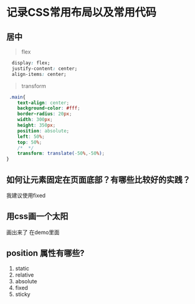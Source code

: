 # 记录CSS常用布局以及常用代码

## 居中

> flex

```css
  display: flex;
  justify-content: center;
  align-items: center;
```

> transform

```css
 .main{
    text-align: center;
    background-color: #fff;
    border-radius: 20px;
    width: 300px;
    height: 350px;
    position: absolute;
    left: 50%;
    top: 50%;
    /*  */
    transform: translate(-50%,-50%);
}
```

## 如何让元素固定在页面底部？有哪些比较好的实践？

我建议使用fixed

## 用css画一个太阳

画出来了 在demo里面

## position 属性有哪些?

1. static
2. relative
3. absolute
4. fixed
5. sticky


